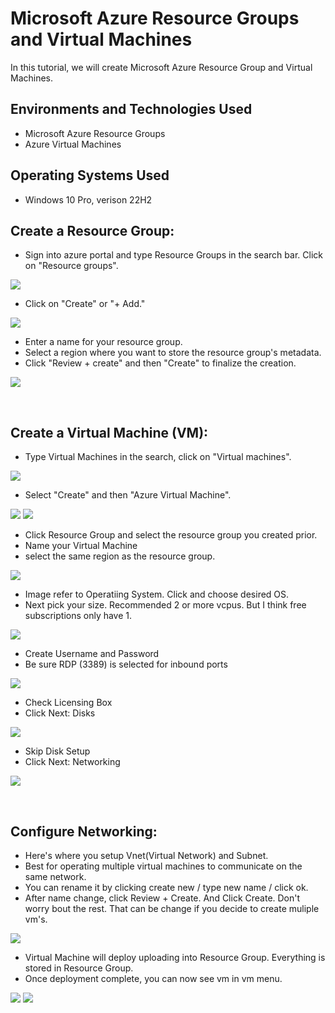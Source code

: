 <p align="center">

</p>

<h1>Microsoft Azure Resource Groups and Virtual Machines</h1>
In this tutorial, we will create Microsoft Azure Resource Group and Virtual Machines. <br />

<h2>Environments and Technologies Used</h2>

- Microsoft Azure Resource Groups
- Azure Virtual Machines

<h2>Operating Systems Used </h2>

- Windows 10 Pro, verison 22H2

<h2>Create a Resource Group:</h2>

- Sign into azure portal and type Resource Groups in the search bar. Click on "Resource groups".
  
<p>  
<img src="https://imgur.com/SXhn5to.png"/>
</p>

- Click on "Create" or "+ Add."

<p> 
<img src="https://imgur.com/alN5XYF.png"/>
</p>

- Enter a name for your resource group.
- Select a region where you want to store the resource group's metadata.
- Click "Review + create" and then "Create" to finalize the creation.
<p> 
<img src="https://imgur.com/lcAZ9f4.png"/>
</p>
<br />
<h2>Create a Virtual Machine (VM):</h2>

- Type Virtual Machines in the search, click on "Virtual machines".
<p>
<img src="https://imgur.com/uMadCp2.png"/>
</p>

- Select "Create" and then "Azure Virtual Machine".
<p>
<img src="https://imgur.com/StsRCX1.png"/>
<img src="https://imgur.com/LEa3Zhe.png"/>
</p>

- Click Resource Group and select the resource group you created prior.
- Name your Virtual Machine
- select the same region as the resource group. 
<p>
<img src="https://imgur.com/4W7gvKa.png"/>
</p>

- Image refer to Operatiing System. Click and choose desired OS.
- Next pick your size. Recommended 2 or more vcpus. But I think free subscriptions only have 1.
<p>
<img src="https://imgur.com/hoziqTj.png"/>
</p>

- Create Username and Password
- Be sure RDP (3389) is selected for inbound ports
<p>
<img src="https://imgur.com/xQwiq8e.png"/>
</p>

- Check Licensing Box
- Click Next: Disks
<p>
<img src="https://imgur.com/PQAbasA.png"/>
</p>

- Skip Disk Setup
- Click Next: Networking 
<p>
<img src="https://imgur.com/YtXwZWd.png"/>
</p>
<br />

<h2>Configure Networking:</h2>

- Here's where you setup Vnet(Virtual Network) and Subnet.
- Best for operating multiple virtual machines to communicate on the same network.
- You can rename it by clicking create new / type new name / click ok.
- After name change, click Review + Create. And Click Create. Don't worry bout the rest. That can be change if you decide to create muliple vm's. 
<p>
<img src="https://imgur.com/8e9httz.png"/>
</p>

- Virtual Machine will deploy uploading into Resource Group. Everything is stored in Resource Group.
- Once deployment complete, you can now see vm in vm menu. 
<p>
<img src="https://imgur.com/zWlgirm.png"/>
<img src="https://imgur.com/EqI6fhL.png"/>
</p>
